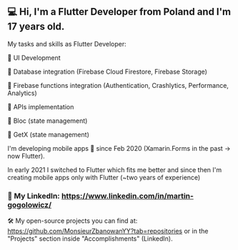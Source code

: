 ## 💻 Hi, I'm a Flutter Developer from Poland and I'm 17 years old.

My tasks and skills as Flutter Developer:

🚀 UI Development

🚀 Database integration (Firebase Cloud Firestore, Firebase Storage)

🚀 Firebase functions integration (Authentication, Crashlytics, Performance, Analytics)

🚀 APIs implementation

🚀 Bloc (state management)

🚀 GetX (state management)



I'm developing mobile apps 📱 since Feb 2020 (Xamarin.Forms in the past -> now Flutter). 

In early 2021 I switched to Flutter which fits me better and since then I'm creating mobile apps only with Flutter (~two years of experience)

 ### 📌 My LinkedIn: https://www.linkedin.com/in/martin-gogolowicz/

🛠 My open-source projects you can find at: https://github.com/MonsieurZbanowanYY?tab=repositories or in the "Projects" section inside "Accomplishments" (LinkedIn).
